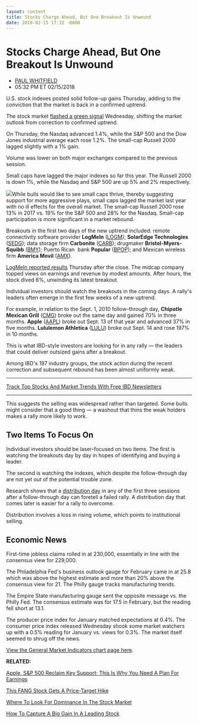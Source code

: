 ```yaml
---
layout: content
title: Stocks Charge Ahead, But One Breakout Is Unwound
date: 2018-02-15 17:32 -0800
---
```



Stocks Charge Ahead, But One Breakout Is Unwound
=================================================




* [PAUL WHITFIELD](https://www.investors.com/author/whitfieldp/ "Posts by PAUL WHITFIELD")
* 05:32 PM ET 02/15/2018




U.S. stock indexes posted solid follow-up gains Thursday, adding to the conviction that the market is back in a confirmed uptrend.




 The stock market [flashed a green signal](http://www.investors.com/ibd-university/market-timing/market-bottoms/) Wednesday, shifting the market outlook from correction to confirmed uptrend.


On Thursday, the Nasdaq advanced 1.4%, while the S&P 500 and the Dow Jones industrial average each rose 1.2%. The small-cap Russell 2000 lagged slightly with a 1% gain.


Volume was lower on both major exchanges compared to the previous session.


Small caps have lagged the major indexes so far this year. The Russell 2000 is down 1%, while the Nasdaq and S&P 500 are up 5% and 2% respectively.


![](https://www.investors.com/wp-content/uploads/2018/02/MP02151818-266x300.png)While bulls would like to see small caps thrive, thereby suggesting support for more aggressive plays, small caps lagged the market last year with no ill effects for the overall market. The small-cap Russell 2000 rose 13% in 2017 vs. 19% for the S&P 500 and 28% for the Nasdaq. Small-cap participation is more significant in a market rebound.


Breakouts in the first two days of the new uptrend included: remote connectivity software provider **LogMeIn** ([LOGM](https://research.investors.com/quote.aspx?symbol=LOGM)); **SolarEdge Technologies** ([SEDG](https://research.investors.com/quote.aspx?symbol=SEDG)); data storage firm **Carbonite** ([CARB](https://research.investors.com/quote.aspx?symbol=CARB)); drugmaker **Bristol-Myers-Squibb** ([BMY](https://research.investors.com/quote.aspx?symbol=BMY)); Puerto Rican  bank **Popular** ([BPOP](https://research.investors.com/quote.aspx?symbol=BPOP)); and Mexican wireless firm **America Movil** ([AMX](https://research.investors.com/quote.aspx?symbol=AMX)).


[LogMeIn reported results](https://www.investors.com/news/technology/logmein-earnings-guidance-tops-views-but-revenue-outlook-light/) Thursday after the close. The midcap company topped views on earnings and revenue by modest amounts. After hours, the stock dived 6%, unwinding its latest breakout.


Individual investors should watch the breakouts in the coming days. A rally's leaders often emerge in the first few weeks of a new uptrend.


For example, in relation to the Sept. 1, 2010 follow-through day, **Chipotle Mexican Grill** ([CMG](https://research.investors.com/quote.aspx?symbol=CMG)) broke out the same day and gained 70% in three months. **Apple** ([AAPL](https://research.investors.com/quote.aspx?symbol=AAPL)) broke out Sept. 13 of that year and advanced 37% in five months. **Lululemon Athletica** ([LULU](https://research.investors.com/quote.aspx?symbol=LULU)) broke out Sept. 14 and rose 197% in 10 months.


This is what IBD-style investors are looking for in any rally — the leaders that could deliver outsized gains after a breakout.


Among IBD's 197 industry groups, the stock action during the recent correction and subsequent rebound has been almost uniformly weak.




---


[Track Top Stocks And Market Trends With Free IBD Newsletters](https://shop.investors.com/offer/splashresponsive.aspx?id=ibd-newsletters&src=A00332A&intcode=NewsletterSignup_Editorial_Track)


---


This suggests the selling was widespread rather than targeted. Some bulls might consider that a good thing — a washout that thins the weak holders makes a rally more likely to work.


Two Items To Focus On
---------------------


Individual investors should be laser-focused on two items. The first is watching the breakouts day by day in hopes of identifying and buying a leader.


The second is watching the indexes, which despite the follow-through day are not yet out of the potential trouble zone.


Research shows that a [distribution day](http://www.investors.com/ibd-university/market-timing/market-tops/) in any of the first three sessions after a follow-through day can foretell a failed rally. A distribution day that comes later is easier for a rally to overcome.


Distribution involves a loss in rising volume, which points to institutional selling.


Economic News
-------------


First-time jobless claims rolled in at 230,000, essentially in line with the consensus view for 229,000.


The Philadelphia Fed's business outlook gauge for February came in at 25.8 which was above the highest estimate and more than 20% above the consensus view for 21. The Philly gauge tracks manufacturing trends.


The Empire State manufacturing gauge sent the opposite message vs. the Philly Fed. The consensus estimate was for 17.5 in February, but the reading fell short at 13.1.


The producer price index for January matched expectations at 0.4%. The consumer price index released Wednesday shook some market watchers up with a 0.5% reading for January vs. views for 0.3%. The market itself seemed to shrug off the news.


[View the General Market Indicators chart page here](https://www.investors.com/wp-content/uploads/2018/02/IBD1502152716GMI.pdf).


**RELATED:**


[Apple, S&P 500 Reclaim Key Support; This Is Why You Need A Plan For Earnings](https://www.investors.com/market-trend/stock-market-today/apple-dow-jones-s-arista-networks-logmein-dive-on-outlooks/)


[This FANG Stock Gets A Price-Target Hike](https://www.investors.com/news/technology/click/netflix-stock-gets-price-target-hike-on-widening-competitive-moat/)


[Where To Look For Dominance In The Stock Market](https://www.investors.com/stock-lists/sector-leaders/where-to-look-for-dominance-in-the-stock-market/)


[How To Capture A Big Gain In A Leading Stock](https://www.investors.com/how-to-invest/investors-corner/how-to-capture-a-big-gain-in-leading-stocks-possess-these-4-keys/)




